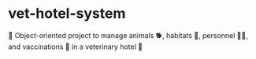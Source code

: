 # vet-hotel-system
🐾 Object-oriented project to manage animals 🐕, habitats 🌳, personnel 👩‍⚕️, and vaccinations 💉 in a veterinary hotel 🏨

